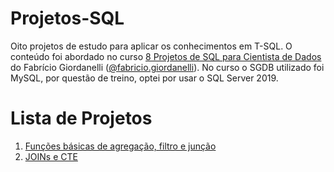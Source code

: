 # Projetos-SQL
Oito projetos de estudo para aplicar os conhecimentos em T-SQL. O conteúdo foi abordado no curso [8 Projetos de SQL para Cientista de Dados](https://www.sympla.com.br/8-projetos-de-sql-para-cientista-de-dados__1256630) do Fabrício Giordanelli ([@fabricio.giordanelli](https://www.instagram.com/fabricio.giordanelli/)). No curso o SGDB utilizado foi MySQL, por questão de treino, optei por usar o SQL Server 2019. 

# Lista de Projetos
1. [Funções básicas de agregação, filtro e junção](https://github.com/lucianaaguiarc/Projetos-SQL/blob/main/projeto1_SQL.sql)
2. [JOINs e CTE](https://github.com/lucianaaguiarc/Projetos-SQL/blob/main/projeto1_SQL.sql)
